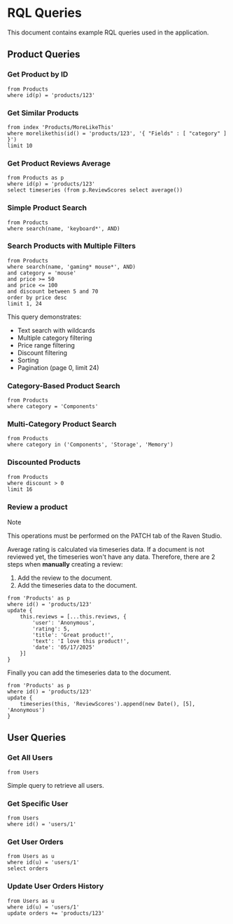 # RQL Queries

This document contains example RQL queries used in the application.

## Product Queries

### Get Product by ID
```rql
from Products
where id(p) = 'products/123'
```

### Get Similar Products
```rql
from index 'Products/MoreLikeThis' 
where morelikethis(id() = 'products/123', '{ "Fields" : [ "category" ] }')
limit 10
```

### Get Product Reviews Average
```rql
from Products as p 
where id(p) = 'products/123' 
select timeseries (from p.ReviewScores select average())
```

### Simple Product Search
```rql
from Products
where search(name, 'keyboard*', AND)
```

### Search Products with Multiple Filters
```rql
from Products
where search(name, 'gaming* mouse*', AND)
and category = 'mouse'
and price >= 50
and price <= 100
and discount between 5 and 70
order by price desc
limit 1, 24
```
This query demonstrates:
- Text search with wildcards
- Multiple category filtering
- Price range filtering
- Discount filtering
- Sorting
- Pagination (page 0, limit 24)

### Category-Based Product Search
```rql
from Products
where category = 'Components'
```

### Multi-Category Product Search
```rql
from Products
where category in ('Components', 'Storage', 'Memory')
```

### Discounted Products
```rql
from Products
where discount > 0
limit 16
```

### Review a product
> [!NOTE]
> This operations must be performed on the PATCH tab of the Raven Studio.

Average rating is calculated via timeseries data. If a document is not reviewed yet, the timeseries won't have any data. Therefore, there are 2 steps when **manually** creating a review:

1. Add the review to the document.
2. Add the timeseries data to the document.

```rql
from 'Products' as p
where id() = 'products/123'
update {
    this.reviews = [...this.reviews, {
        'user': 'Anonymous',
        'rating': 5,
        'title': 'Great product!',
        'text': 'I love this product!',
        'date': '05/17/2025'
    }]        
}
```

Finally you can add the timeseries data to the document.

```rql
from 'Products' as p
where id() = 'products/123'
update {
    timeseries(this, 'ReviewScores').append(new Date(), [5], 'Anonymous')
}
```

## User Queries

### Get All Users
```rql
from Users
```
Simple query to retrieve all users.

### Get Specific User
```rql
from Users
where id() = 'users/1'
```

### Get User Orders
```rql
from Users as u
where id(u) = 'users/1'
select orders
```

### Update User Orders History
```rql
from Users as u
where id(u) = 'users/1'
update orders += 'products/123'
```
